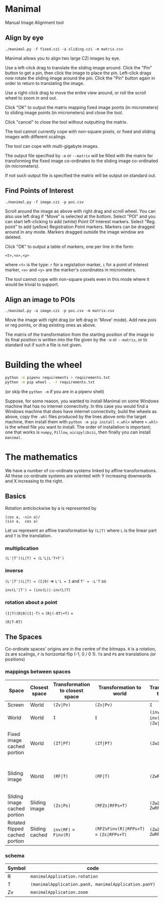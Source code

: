 # Manimal

Manual Image Alignment tool

## Align by eye

```
./manimal.py -f fixed.czi -a sliding.czi -m matrix.csv
```

Manimal allows you to align two large CZI images by eye.

Use a left-click drag to translate the sliding image around. Click the
"Pin" button to get a pin, then click the image to place the pin.
Left-click drags now rotate the sliding image around the pin. Click
the "Pin" button again in order to return to translating the image.

Use a right-click drag to move the enitre view around, or roll
the scroll wheel to zoom in and out.

Click "OK" to output the matrix mapping fixed image points
(in micrometers) to sliding image points (in micrometers)
and close the tool.

Click "cancel" to close the tool without outputting the matrix.

The tool cannot currently cope with non-square pixels, or
fixed and sliding images with different scalings.

The tool can cope with multi-gigabyte images.

The output file specified by `-m` or `--matrix` will be filled with
the matrix for transforming the fixed image co-ordinates to
the sliding image co-ordinated (in micrometers).

If not such output file is specified the matrix will be output on
standard out.

## Find Points of Interest

```
./manimal.py -f image.czi -p poi.csv
```

Scroll around the image as above with right drag and scroll wheel. You
can also use left drag if "Move" is selected at the bottom. Select
"POI" and you can start left-clicking to add (white) Point Of Interest
markers. Select "Reg. point" to add (yellow) Registration Point
markers. Markers can be dragged around in any mode. Markers
dragged outside the image window are deleted.

Click "OK" to output a table of markers, one per line in the form:

```
<t>,<x>,<y>
```

where `<t>` is the type: `r` for a registation marker, `i` for a point
of interest marker, `<x>` and `<y>` are the marker's coordinates
in micrometers.

The tool cannot cope with non-square pixels even in this mode where
it would be trivial to support.

## Align an image to POIs

```
./manimal.py -a image.czi -p poi.csv -m matrix.csv
```

Move the image with right drag (or left drag in 'Move' mode). Add
new pois or reg points, or drag existing ones as above.

The matrix of the transformation from the starting position of
the image to its final position is written into the file given by the
`-m` or `--matrix`, or to standard out if such a file is not given.

# Building the wheel

```sh
python -m pipenv requirements > requirements.txt
python -m pip wheel . -r requirements.txt
```

(or skip the `python -m` if you are in a pipenv shell)

Suppose, for some reason, you wanted to install Manimal on some Windows
machine that has no internet connectivity. In this case you would find a
Windows machine that does have internet connectivity, build the wheels
as above, copy the `.whl` files produced by the lines above onto the
target machine, then install them with `python -m pip install <.whl>`
where `<.whl>` is the wheel file you want to install. The order of
installation is important; one that works is `numpy`, `Pillow`,
`aicspylibczi`, then finally you can install `manimal`.

# The mathematics

We have a number of co-ordinate systems linked by affine transformations.
All these co-ordinate systems are oriented with Y increasing downwards and
X increasing to the right.

## Basics

Rotation anticlockwise by a is represented by

```
(cos a, -sin a)/
(sin a,  cos a)
```

Let us represent an affine transformation by `(L|T)` where `L` is the linear part and `T` is the translation.

### multiplication

```
(L'|T')(L|T) = (L'L|L'T+T')
```

### inverse

`(L'|T')(L|T) = (I|0)` => `L'L = I` and `T' = -L'T` so

```
inv(L'|T') = (inv(L)|-inv(L)T)
```

### rotation about a point

`(I|T)(R|0)(I|-T)` = `(R|(-RT)+T)` =

```
(R|T-RT)
```

## The Spaces

Co-ordinate spaces' origins are in the centre of the bitmaps. `R` is a rotation,
`Z`s are scalings, `F` is horizontal flip (-1, 0 / 0 1). `T`s and `P`s are
translations (or positions)

### mappings between spaces

| Space | Closest space | Transformation to closest space | Transformation to world | Transformation to screen | Transformation from screen |
|--- |--- |--- |--- |--- |--- |
| Screen | World | `(Zv\|Pv)` | `(Zv\|Pv)` | `I` | `I` |
| World | World | `I` | `I` | `(inv(Zv)\|-inv(Zv)Pv)` = `(Zw\|Pw)` | `(Zv\|Pv)` |
| Fixed image cached portion | World | `(Zf\|Pf)` | `(Zf\|Pf)` | `(ZwZf\|Pw+ZwPf)` | `(inv(Zf)Zv\|-inv(Zf)Zv(Pw+ZwPf))` = `(inv(Zf)Zv\|-inv(Zf)(ZvPw+Pf))` = `(inv(Zf)Zv\|inv(Zf)(Pv - Pf))` |
| Sliding image | World | `(RF\|T)` | `(RF\|T)` | `(ZwRF\|Pw+ZwT)` | `(F.inv(R)Zv\|-F.inv(R)Zv(-inv(Zv)Pv+inv(Zv)T))` =  `(F.inv(R)Zv\|F.inv(R)(Pv - T))` |
| Sliding image cached portion | Sliding image | `(Zs\|Ps)` | `(RFZs\|RFPs+T)` | `(ZwZsRF \| Pw + ZwRFPs + ZwT)` | `(inv(ZwZsRF) \| inv(Zs)(F.inv(R)(Pv - T) - Ps))` |
| Rotated flipped cached portion | Sliding cached | `inv(RF)` = `Finv(R)` | `(RFZsFinv(R)\|RFPs+T)` = `(Zs\|RFPs+T)` | `(ZwZs \| Pw + ZwRFPs + ZwT)` | `(inv(Zs)Zv \| inv(Zs)(Pv - T - RFPs))` |

### schema

| Symbol | code |
|--- |--- |
| R | `manimalApplication.rotation` |
| T | `(manimalApplication.panX, manimalApplication.panY)` |
| Zv | `manimalApplication.zoom` |
